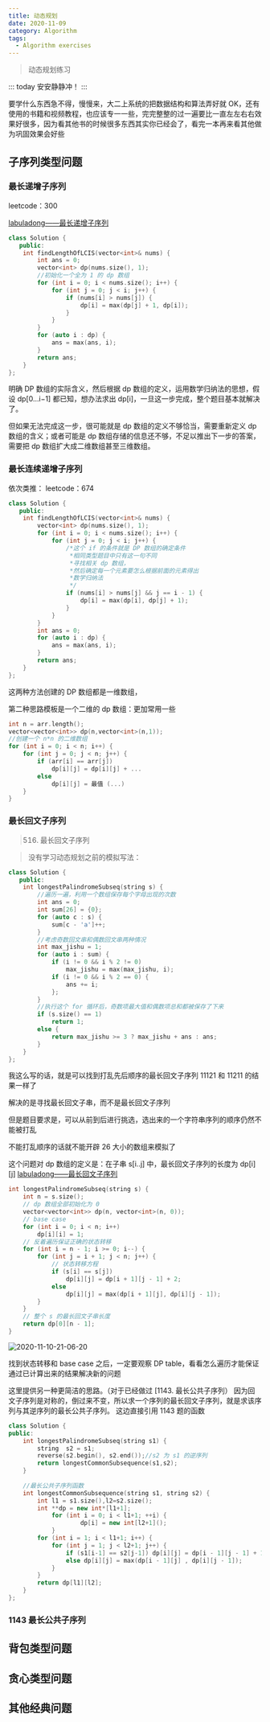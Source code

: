 ```yaml
---
title: 动态规划
date: 2020-11-09
category: Algorithm
tags:
  - Algorithm exercises
---
```


> 动态规划练习

<!-- more -->

::: today
安安静静冲！
:::

要学什么东西急不得，慢慢来，大二上系统的把数据结构和算法弄好就 OK，还有使用的书籍和视频教程，也应该专一一些，完完整整的过一遍要比一直左左右右效果好很多，因为看其他书的时候很多东西其实你已经会了，看完一本再来看其他做为巩固效果会好些

## 子序列类型问题

### 最长递增子序列

leetcode：300

[labuladong——最长递增子序列](https://mp.weixin.qq.com/s?__biz=MzAxODQxMDM0Mw==&mid=2247484498&idx=1&sn=df58ef249c457dd50ea632f7c2e6e761&chksm=9bd7fa5aaca0734c29bcf7979146359f63f521e3060c2acbf57a4992c887aeebe2a9e4bd8a89&scene=21#wechat_redirect)

```cpp
class Solution {
   public:
    int findLengthOfLCIS(vector<int>& nums) {
        int ans = 0;
        vector<int> dp(nums.size(), 1);
        //初始化一个全为 1 的 dp 数组
        for (int i = 0; i < nums.size(); i++) {
            for (int j = 0; j < i; j++) {
                if (nums[i] > nums[j]) {
                    dp[i] = max(dp[j] + 1, dp[i]);
                }
            }
        }
        for (auto i : dp) {
            ans = max(ans, i);
        }
        return ans;
    }
};
```
明确 DP 数组的实际含义，然后根据 dp 数组的定义，运用数学归纳法的思想，假设 dp[0...i−1] 都已知，想办法求出 dp[i]，一旦这一步完成，整个题目基本就解决了。

但如果无法完成这一步，很可能就是 dp 数组的定义不够恰当，需要重新定义 dp 数组的含义；或者可能是 dp 数组存储的信息还不够，不足以推出下一步的答案，需要把 dp 数组扩大成二维数组甚至三维数组。

### 最长连续递增子序列

依次类推：
leetcode：674

```cpp
class Solution {
   public:
    int findLengthOfLCIS(vector<int>& nums) {
        vector<int> dp(nums.size(), 1);
        for (int i = 0; i < nums.size(); i++) {
            for (int j = 0; j < i; j++) {
                /*这个 if 的条件就是 DP 数组的确定条件
                 *相同类型题目中只有这一句不同
                 *寻找相关 dp 数组，
                 *然后确定每一个元素要怎么根据前面的元素得出
                 *数学归纳法
                 */
                if (nums[i] > nums[j] && j == i - 1) {
                    dp[i] = max(dp[i], dp[j] + 1);
                }
            }
        }
        int ans = 0;
        for (auto i : dp) {
            ans = max(ans, i);
        }
        return ans;
    }
};
```

这两种方法创建的 DP 数组都是一维数组，

第二种思路模板是一个二维的 dp 数组：更加常用一些

```cpp
int n = arr.length();
vector<vector<int>> dp(n,vector<int>(n,1));
//创建一个 n*n 的二维数组
for (int i = 0; i < n; i++) {
    for (int j = 0; j < n; j++) {
        if (arr[i] == arr[j]) 
            dp[i][j] = dp[i][j] + ...
        else
            dp[i][j] = 最值 (...)
    }
}
```



### 最长回文子序列

>516. 最长回文子序列

>没有学习动态规划之前的模拟写法：

```cpp
class Solution {
   public:
    int longestPalindromeSubseq(string s) {
        //遍历一遍，利用一个数组保存每个字母出现的次数
        int ans = 0;
        int sum[26] = {0};
        for (auto c : s) {
            sum[c - 'a']++;
        }
        //考虑奇数回文串和偶数回文串两种情况
        int max_jishu = 1;
        for (auto i : sum) {
            if (i != 0 && i % 2 != 0)
                max_jishu = max(max_jishu, i);
            if (i != 0 && i % 2 == 0) {
                ans += i;
            };
        }
        //执行这个 for 循环后，奇数项最大值和偶数项总和都被保存了下来
        if (s.size() == 1)
            return 1;
        else {
            return max_jishu >= 3 ? max_jishu + ans : ans;
        }
    }
};
```

我这么写的话，就是可以找到打乱先后顺序的最长回文子序列
11121  和  11211 的结果一样了

解决的是寻找最长回文子串，而不是最长回文子序列

但是题目要求是，可以从前到后进行挑选，选出来的一个字符串序列的顺序仍然不能被打乱

不能打乱顺序的话就不能开辟 26 大小的数组来模拟了

这个问题对 dp 数组的定义是：在子串 s[i..j] 中，最长回文子序列的长度为 dp[i][j]
[labuladong——最长回文子序列](https://mp.weixin.qq.com/s?__biz=MzAxODQxMDM0Mw==&mid=2247484666&idx=1&sn=e3305be9513eaa16f7f1568c0892a468&chksm=9bd7faf2aca073e4f08332a706b7c10af877fee3993aac4dae86d05783d3d0df31844287104e&scene=21#wechat_redirect)

```cpp
int longestPalindromeSubseq(string s) {
    int n = s.size();
    // dp 数组全部初始化为 0
    vector<vector<int>> dp(n, vector<int>(n, 0));
    // base case
    for (int i = 0; i < n; i++)
        dp[i][i] = 1;
    // 反着遍历保证正确的状态转移
    for (int i = n - 1; i >= 0; i--) {
        for (int j = i + 1; j < n; j++) {
            // 状态转移方程
            if (s[i] == s[j])
                dp[i][j] = dp[i + 1][j - 1] + 2;
            else
                dp[i][j] = max(dp[i + 1][j], dp[i][j - 1]);
        }
    }
    // 整个 s 的最长回文子串长度
    return dp[0][n - 1];
}
```

![2020-11-10-21-06-20](https://raw.githubusercontent.com/fengwei2002/Pictures_02/master/img/2020-11-10-21-06-20.png)

找到状态转移和 base case 之后，一定要观察 DP table，看看怎么遍历才能保证通过已计算出来的结果解决新的问题



这里提供另一种更简洁的思路。（对于已经做过 [1143. 最长公共子序列）
因为回文子序列是对称的，倒过来不变，所以求一个序列的最长回文子序列，就是求该序列与其逆序列的最长公共子序列。
这边直接引用 1143 题的函数

```cpp
class Solution {
public:
    int longestPalindromeSubseq(string s1) {
        string  s2 = s1;
        reverse(s2.begin(), s2.end());//s2 为 s1 的逆序列
        return longestCommonSubsequence(s1,s2);
    }
    
    //最长公共子序列函数
    int longestCommonSubsequence(string s1, string s2) {
       	int l1 = s1.size(),l2=s2.size();
        int **dp = new int*[l1+1];
            for (int i = 0; i < l1+1; ++i) {
                    dp[i] = new int[l2+1]();
            }
        for (int i = 1; i < l1+1; i++) {
            for (int j = 1; j < l2+1; j++) {
                if (s1[i-1] == s2[j-1])	dp[i][j] = dp[i - 1][j - 1] + 1;
                else dp[i][j] = max(dp[i - 1][j] , dp[i][j - 1]);
            }
        }
        return dp[l1][l2];
    }
};
```

### 1143 最长公共子序列

## 背包类型问题

## 贪心类型问题

## 其他经典问题
